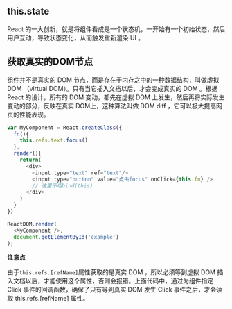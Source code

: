 ## this.state

React 的一大创新，就是将组件看成是一个状态机，一开始有一个初始状态，然后用户互动，导致状态变化，从而触发重新渲染 UI 。

## 获取真实的DOM节点

组件并不是真实的 DOM 节点，而是存在于内存之中的一种数据结构，叫做虚拟 DOM （virtual DOM）。只有当它插入文档以后，才会变成真实的 DOM 。根据 React 的设计，所有的 DOM 变动，都先在虚拟 DOM 上发生，然后再将实际发生变动的部分，反映在真实 DOM上，这种算法叫做 DOM diff ，它可以极大提高网页的性能表现。
```javascript
var MyComponent = React.createClass({
  fn(){
    this.refs.text.focus()
  },
  render(){
    return(
      <div>
        <input type="text" ref="text"/>
        <input type="button" value="点击focus" onClick={this.fn} />
        // 这里不用bind(this)
      </div>
    )
  }
})

ReactDOM.render(
  <MyComponent />,
  document.getElementById('example')
);
```

**注意点**

由于` this.refs.[refName] `属性获取的是真实 DOM ，所以必须等到虚拟 DOM 插入文档以后，才能使用这个属性，否则会报错。上面代码中，通过为组件指定 Click 事件的回调函数，确保了只有等到真实 DOM 发生 Click 事件之后，才会读取 this.refs.[refName] 属性。